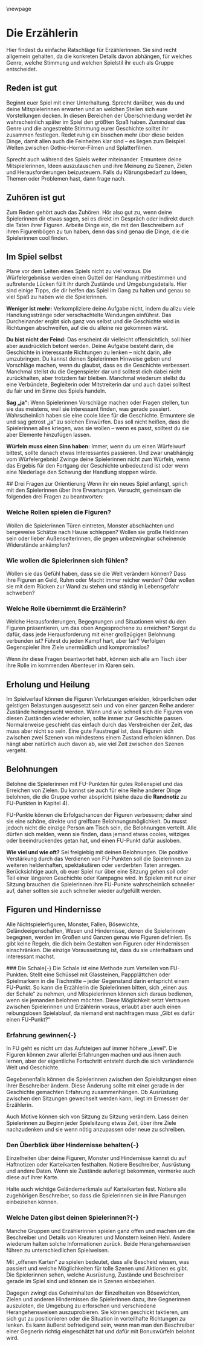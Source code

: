 \newpage
# Die Erzählerin
Hier findest du einfache Ratschläge für Erzählerinnen. Sie sind recht  allgemein gehalten, da die konkreten Details davon abhängen, für welches Genre, welche Stimmung und welchen Spielstil ihr euch als Gruppe entscheidet.

## Reden ist gut
Beginnt euer Spiel mit einer Unterhaltung. Sprecht darüber, was du und deine Mitspielerinnen erwarten und an welchen Stellen sich eure Vorstellungen decken. In diesen Bereichen der Überschneidung werdet ihr wahrscheinlich später im Spiel den größten Spaß haben. *Zumindest* das Genre und die angestrebte Stimmung eurer Geschichte solltet ihr zusammen festlegen. Redet ruhig ein bisschen mehr über diese beiden Dinge, damit allen auch die Feinheiten klar sind – es liegen zum Beispiel Welten zwischen Gothic-Horror-Filmen und Splatterfilmen.

Sprecht auch während des Spiels weiter miteinander. Ermuntere deine Mitspielerinnen, Ideen auszutauschen und ihre Meinung zu Szenen, Zielen und Herausforderungen beizusteuern. Falls du Klärungsbedarf zu Ideen, Themen oder Problemen hast, dann frage nach.

## Zuhören ist gut
Zum Reden gehört auch das Zuhören. Hör also gut zu, wenn deine Spielerinnen dir etwas sagen, sei es direkt im Gespräch oder indirekt durch die Taten ihrer Figuren. Arbeite Dinge ein, die mit den Beschreibern auf ihren Figurenbögen zu tun haben, denn das sind genau die Dinge, die die Spielerinnen cool finden.

## Im Spiel selbst
Plane vor dem Leiten eines Spiels nicht zu viel voraus. Die Würfelergebnisse werden einen Gutteil der Handlung mitbestimmen und auftretende Lücken füllt ihr durch Zustände und Umgebungsdetails. Hier sind einige Tipps, die dir helfen das Spiel im Gang zu halten und genau so viel Spaß zu haben wie die Spielerinnen.

**Weniger ist mehr:** Verkompliziere deine Aufgabe nicht, indem du allzu viele Handlungsstränge oder verschachtelte Wendungen einführst. Das Durcheinander ergibt sich ganz von selbst und die Geschichte wird in Richtungen abschweifen, auf die du alleine nie gekommen wärst.

**Du bist nicht der Feind:** Das erscheint dir vielleicht offensichtlich, soll hier aber ausdrücklich betont werden. Deine Aufgabe besteht darin, die Geschichte in interessante Richtungen zu lenken – nicht darin, alle umzubringen. Du kannst deinen Spielerinnen Hinweise geben und Vorschläge machen, wenn du glaubst, dass es die Geschichte verbessert. Manchmal stellst du die Gegenspieler dar und solltest dich dabei nicht zurückhalten, aber trotzdem fair bleiben. Manchmal wiederum stellst du eine Verbündete, Begleiterin oder Mitstreiterin dar und auch dabei solltest du fair und im Sinne des Spiels handeln.  

**Sag „ja“:** Wenn Spielerinnen Vorschläge machen oder Fragen stellen, tun sie das meistens, weil sie interessant finden, was gerade passiert. Wahrscheinlich haben sie eine coole Idee für die Geschichte. Ermuntere sie und sag getrost „ja“ zu solchen Einwürfen. Das soll nicht heißen, dass die Spielerinnen alles kriegen, was sie wollen – wenn es passt, solltest du sie aber Elemente hinzufügen lassen.

**Würfeln muss einen Sinn haben:** Immer, wenn du um einen Würfelwurf bittest, sollte danach etwas Interessantes passieren. Und zwar unabhängig vom Würfelergebnis! Zwinge deine Spielerinnen nicht zum Würfeln, wenn das Ergebis für den Fortgang der Geschichte unbedeutend ist oder wenn eine Niederlage den Schwung der Handlung stoppen würde.

<div class="sidebar">
## Drei Fragen zur Orientierung
Wenn ihr ein neues Spiel anfangt, sprich mit den Spielerinnen über ihre Erwartungen. Versucht, gemeinsam die folgenden drei Fragen zu beantworten:

### Welche Rollen spielen die Figuren?
Wollen die Spielerinnen Türen eintreten, Monster abschlachten und bergeweise Schätze nach Hause schleppen? Wollen sie große Heldinnen sein oder lieber Außenseiterinnen, die gegen unbezwingbar scheinende Widerstände ankämpfen?

### Wie wollen die Spielerinnen sich fühlen?
Wollen sie das Gefühl haben, dass sie die Welt verändern können? Dass ihre Figuren an Geld, Ruhm oder Macht immer reicher werden? Oder wollen sie mit dem Rücken zur Wand zu stehen und ständig in Lebensgefahr schweben?

### Welche Rolle übernimmt die Erzählerin?
Welche Herausforderungen, Begegnungen und Situationen wirst du den Figuren präsentieren, um das oben Angesprochene zu erreichen? Sorgst du dafür, dass jede Herausforderung mit einer großzügigen Belohnung verbunden ist? Führst du jeden Kampf hart, aber fair? Verfolgen Gegenspieler ihre Ziele unermüdlich und kompromisslos?

Wenn ihr diese Fragen beantwortet habt, können sich alle am Tisch über ihre Rolle im kommenden Abenteuer im Klaren sein.

</div>

## Erholung und Heilung
Im Spielverlauf können die Figuren Verletzungen erleiden, körperlichen oder geistigen Belastungen ausgesetzt sein und von einer ganzen Reihe anderer Zustände heimgesucht werden. Wann und wie schnell sich die Figuren von diesen Zuständen wieder erholen, sollte immer zur Geschichte passen. Normalerweise geschieht das einfach durch das Verstreichen der Zeit, das muss aber nicht so sein. Eine gute Faustregel ist, dass Figuren sich zwischen zwei Szenen von mindestens einem Zustand erholen können. Das hängt aber natürlich auch davon ab, wie viel Zeit zwischen den Szenen vergeht.

## Belohnungen
Belohne die Spielerinnen mit FU-Punkten für gutes Rollenspiel und das Erreichen von Zielen. Du kannst sie auch für eine Reihe anderer Dinge belohnen, die die Gruppe vorher abspricht (siehe dazu die **Randnotiz** zu FU-Punkten in Kapitel 4).

FU-Punkte können die Erfolgschancen der Figuren verbessern; daher sind sie eine schöne, direkte und greifbare Belohnungsmöglichkeit. Du musst jedoch nicht die einzige Person am Tisch sein, die Belohnungen verteilt. Alle dürfen sich melden, wenn sie finden, dass jemand etwas cooles, witziges oder beeindruckendes getan hat, und einen FU-Punkt dafür ausloben.

**Wie viel und wie oft?** Sei freigiebig mit deinen Belohnungen. Die positive Verstärkung durch das Verdienen von FU-Punkten soll die Spielerinnen zu weiteren heldenhaften, spektakulären oder verderbten Taten anregen. Berücksichtige auch, ob euer Spiel nur über eine Sitzung gehen soll oder Teil einer längeren Geschichte oder Kampagne wird. In Spielen mit nur einer Sitzung brauchen die Spielerinnen ihre FU-Punkte wahrscheinlich schneller auf, daher sollten sie auch schneller wieder aufgefüllt werden.

## Figuren und Hindernisse
Alle Nichtspielerfiguren, Monster, Fallen, Bösewichte, Geländeeigenschaften, Wesen und Hindernisse, denen die Spielerinnen begegnen, werden im Großen und Ganzen genau wie Figuren definiert. Es gibt keine Regeln, die dich beim Gestalten von Figuren oder Hindernissen einschränken. Die einzige Voraussetzung ist, dass du sie unterhaltsam und interessant machst.

<div class="sidebar">
### Die Schale{-}
Die Schale ist eine Methode zum Verteilen von FU-Punkten. Stellt eine Schüssel mit Glassteinen, Pappplättchen oder Spielmarkern in die Tischmitte – jeder Gegenstand darin entspricht einem FU-Punkt. So kann die Erzählerin die Spielerinnen bitten, sich „einen aus der Schale“ zu nehmen, und Mitspielerinnen können sich daraus bedienen, wenn sie jemanden belohnen möchten. Diese Möglichkeit setzt Vertrauen zwischen Spielerinnen und Erzählerin voraus, erlaubt aber auch einen reibungslosen Spielablauf, da niemand erst nachfragen muss „Gibt es dafür einen FU-Punkt?“

### Erfahrung gewinnen{-}
In FU geht es nicht um das Aufsteigen auf immer höhere „Level“. Die Figuren können zwar allerlei Erfahrungen machen und aus ihnen auch lernen, aber der eigentliche Fortschritt entsteht durch die sich verändernde Welt und Geschichte.

Gegebenenfalls können die Spielerinnen zwischen den Spielsitzungen einen ihrer Beschreiber ändern. Diese Änderung sollte mit einer gerade in der Geschichte gemachten Erfahrung zusammenhängen. Ob Ausrüstung zwischen den Sitzungen gewechselt werden kann, liegt im Ermessen der Erzählerin.

Auch Motive können sich von Sitzung zu Sitzung verändern. Lass deinen Spielerinnen zu Beginn jeder Spielsitzung etwas Zeit, über ihre Ziele nachzudenken und sie wenn nötig anzupassen oder neue zu schreiben.

### Den Überblick über Hindernisse behalten{-}
Einzelheiten über deine Figuren, Monster und Hindernisse kannst du auf Haftnotizen oder Karteikarten festhalten. Notiere Beschreiber, Ausrüstung und andere Daten. Wenn sie Zustände auferlegt bekommen, vermerke auch diese auf ihrer Karte.

Halte auch wichtige Geländemerkmale auf Karteikarten fest. Notiere alle zugehörigen Beschreiber, so dass die Spielerinnen sie in ihre Planungen einbeziehen können.

### Welche Daten gibst deinen Spielerinnen?{-}
Manche Gruppen und Erzählerinnen spielen ganz offen und machen um die Beschreiber und Details von Kreaturen und Monstern keinen Hehl. Andere wiederum halten solche Informationen zurück. Beide Herangehensweisen führen zu unterschiedlichen Spielweisen.

Mit „offenen Karten“ zu spielen bedeutet, dass alle Bescheid wissen, was passiert und welche Möglichkeiten für tolle Szenen und Aktionen es gibt. Die Spielerinnen sehen, welche Ausrüstung, Zustände und Beschreiber gerade im Spiel sind und können sie in Szenen einbeziehen.

Dagegen zwingt das Geheimhalten der Einzelheiten von Bösewichten, Zielen und anderen Hindernissen die Spielerinnen dazu, ihre Gegnerinnen auszuloten, die Umgebung zu erforschen und verschiedene Herangehensweisen auszuprobieren. Sie können geschickt taktieren, um sich gut zu positionieren oder die Situation in vorteilhafte Richtungen zu lenken. Es kann äußerst befriedigend sein, wenn man man den Beschreiber einer Gegnerin richtig eingeschätzt hat und dafür mit Bonuswürfeln belohnt wird.
</div>

